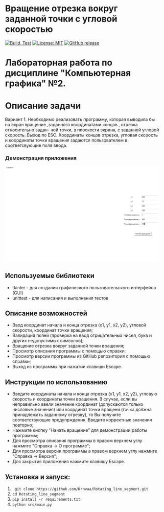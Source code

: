 # Вращение отрезка вокруг заданной точки с угловой скоростью
[![Build, Test](https://github.com/Krnvaa/Rotating_line_segment/actions/workflows/python-app.yml/badge.svg)](https://github.com/Krnvaa/Rotating_line_segment/actions/workflows/python-app.yml)
[![License: MIT ](https://img.shields.io/badge/License-MIT-fuchsia.svg)](https://opensource.org/licenses/MIT)
[![GitHub release](https://img.shields.io/github/release/Krnvaa/Rotating_line_segment.svg?color=salmon)](https://github.com/Krnvaa/Rotating_line_segment/releases)
# Лабораторная работа по дисциплине "Компьютерная графика" №2.
# Описание задачи
Вариант 1. Необходимо реализовать программу, которая выводила бы на экран вращение ,заданного координатами концов , отрезка относительно задан-
ной точки, в плоскости экрана, с заданной угловой скорость. Выход по ESC. Координаты концов отрезка, угловая скорость и координаты точки вращения задаются пользователем в соответсвующие поля ввода.
### Демонстрация приложения
![Анимация](https://github.com/Krnvaa/Rotating_line_segment/blob/main/data_utils/gif.gif)

## Используемые библиотеки
* tkinter - для создания графического пользовательского интерфейса (GUI)
* unittest - для написания и выполнения тестов

## Описание возможностей
- Ввод координат начала и конца отрезка (x1, y1, x2, y2), угловой скорости, координат точки вращения;
- Валидация полей (проверка на ввод отрицательных чисел, букв и других недопустимых символов);
- Вращение отрезка вокруг заданной точки вращения;
- Просмотр описания программы с помощью справки;
- Просмотр версии программы из GitHub репозитория с помощью справки;
- Выход из программы при нажатии клавиши Escape.

## Инструкции по использованию
- Введите координаты начала и конца отрезка (x1, y1, x2, y2), угловую скорость  и координаты точки вращения.
  В случае, если вы неправильно ввели значение координат (допускаются только числовые значения) или координат точки вращени (точка должна принадлежать
  заданному отрезку), то Вы получите соответствующие предупрждения. Введите корректные значения повторно;
- Нажмите кнопку "Начать вращение" для демонстрации работы программы;
- Для просмотра описания программы в правом верхнем углу нажмите "Справка -> О программе";
- Для просмотра версии программы в правом верхнем углу нажмите "Справка -> Версия";
- Для закрытия приложения нажмите клавишу Escape.

## Установка и запуск:
1. ``` git clone https://github.com/Krnvaa/Rotating_line_segment.git```
2. ```cd Rotating_line_segment```
3. ```pip install -r requirements.txt```
4. ```python src/main.py```




